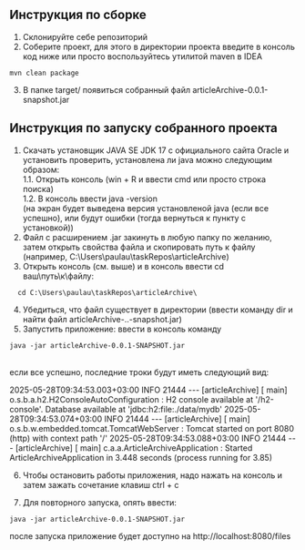## Инструкция по сборке
1. Склонируйте себе репозиторий
2. Соберите проект, для этого в директории проекта введите в консоль код ниже или просто воспользуйтесь утилитой maven в IDEA
```shell
mvn clean package
```
3. В папке target/ появиться собранный файл articleArchive-0.0.1-snapshot.jar
   
## Инструкция по запуску собранного проекта
1. Скачать установщик JAVA SE JDK 17 с официального сайта Oracle и установить
  проверить, установлена ли java можно следующим образом:<br>
  1.1. Открыть консоль (win + R и ввести cmd или просто строка поиска)<br>
  1.2. В консоль ввести java -version<br>
      (на экран будет выведена версия установленой java (если все успешно), или будут ошибки (тогда вернуться к пункту с установкой))
2. Файл с расширением .jar закинуть в любую папку по желанию, затем открыть свойства файла и скопировать путь к файлу <br>
  (например, C:\Users\paulau\taskRepos\articleArchive\)
3. Открыть консоль (см. выше) и в консоль ввести cd ваш\путь\к\файлу\:
```shell
  cd C:\Users\paulau\taskRepos\articleArchive\
```
4. Убедиться, что файл существует в директории (ввести команду dir и найти файл articleArchive-..-snapshot.jar)
5. Запустить приложение: ввести в консоль команду 
```shell
java -jar articleArchive-0.0.1-SNAPSHOT.jar
```
  <br>если все успешно, последние троки будут иметь следующий вид:

2025-05-28T09:34:53.003+03:00  INFO 21444 --- [articleArchive] [           main] o.s.b.a.h2.H2ConsoleAutoConfiguration    : H2 console available at '/h2-console'. Database available at 'jdbc:h2:file:./data/mydb'
2025-05-28T09:34:53.074+03:00  INFO 21444 --- [articleArchive] [           main] o.s.b.w.embedded.tomcat.TomcatWebServer  : Tomcat started on port 8080 (http) with context path '/'
2025-05-28T09:34:53.088+03:00  INFO 21444 --- [articleArchive] [           main] c.a.a.ArticleArchiveApplication          : Started ArticleArchiveApplication in 3.448 seconds (process running for 3.85)

6. Чтобы остановить работы приложения, надо нажать на консоль и затем зажать сочетание клавиш ctrl + c

7. Для повторного запуска, опять ввести:
```shell
java -jar articleArchive-0.0.1-SNAPSHOT.jar
```
после запуска приложение будет доступно на http://localhost:8080/files
